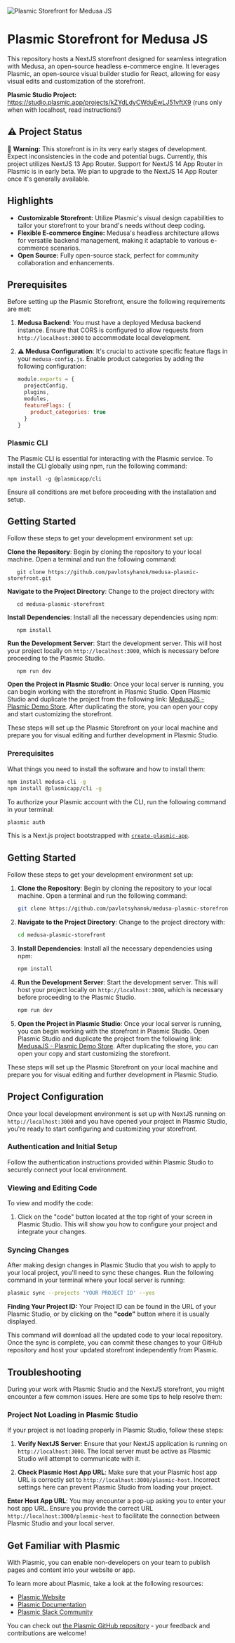 ![Plasmic Storefront for Medusa JS](https://github.com/pavlotsyhanok/medusa-plasmic-storefront/blob/main/medusa-plasmic-img.jpg)
# Plasmic Storefront for Medusa JS
This repository hosts a NextJS storefront designed for seamless integration with Medusa, an open-source headless e-commerce engine. It leverages Plasmic, an open-source visual builder studio for React, allowing for easy visual edits and customization of the storefront.

**Plasmic Studio Project:** https://studio.plasmic.app/projects/kZYdLdyCWduEwLJ51vftX9 (runs only when with localhost, read instructions!)

## ⚠️ Project Status

🚧 **Warning:** This storefront is in its very early stages of development. Expect inconsistencies in the code and potential bugs. Currently, this project utilizes NextJS 13 App Router. Support for NextJS 14 App Router in Plasmic is in early beta. We plan to upgrade to the NextJS 14 App Router once it's generally available.

## Highlights

- **Customizable Storefront:** Utilize Plasmic's visual design capabilities to tailor your storefront to your brand's needs without deep coding.
- **Flexible E-commerce Engine:** Medusa's headless architecture allows for versatile backend management, making it adaptable to various e-commerce scenarios.
- **Open Source:** Fully open-source stack, perfect for community collaboration and enhancements.

## Prerequisites

Before setting up the Plasmic Storefront, ensure the following requirements are met:

1. **Medusa Backend**: You must have a deployed Medusa backend instance. Ensure that CORS is configured to allow requests from `http://localhost:3000` to accommodate local development.
2. **⚠️ Medusa Configuration**:
   It's crucial to activate specific feature flags in your `medusa-config.js`. Enable product categories by adding the following configuration:

   ```javascript
   module.exports = {
     projectConfig,
     plugins,
     modules,
     featureFlags: {
       product_categories: true
     }
   }
   ```

### Plasmic CLI

The Plasmic CLI is essential for interacting with the Plasmic service. To install the CLI globally using npm, run the following command:

```
npm install -g @plasmicapp/cli
```

Ensure all conditions are met before proceeding with the installation and setup.

## Getting Started

Follow these steps to get your development environment set up:

**Clone the Repository**:
Begin by cloning the repository to your local machine. Open a terminal and run the following command:

```
   git clone https://github.com/pavlotsyhanok/medusa-plasmic-storefront.git
```

**Navigate to the Project Directory**:
Change to the project directory with:

```
   cd medusa-plasmic-storefront
```

**Install Dependencies**:
Install all the necessary dependencies using npm:

```
   npm install
```

**Run the Development Server**:
Start the development server. This will host your project locally on `http://localhost:3000`, which is necessary before proceeding to the Plasmic Studio.

```
   npm run dev
```

**Open the Project in Plasmic Studio**:
Once your local server is running, you can begin working with the storefront in Plasmic Studio. Open Plasmic Studio and duplicate the project from the following link: [MedusaJS - Plasmic Demo Store](https://studio.plasmic.app/projects/kZYdLdyCWduEwLJ51vftX9). After duplicating the store, you can open your copy and start customizing the storefront.

These steps will set up the Plasmic Storefront on your local machine and prepare you for visual editing and further development in Plasmic Studio.

### Prerequisites

What things you need to install the software and how to install them:

```bash
npm install medusa-cli -g
npm install @plasmicapp/cli -g
```

To authorize your Plasmic account with the CLI, run the following command in your terminal:

```bash
plasmic auth
```

This is a Next.js project bootstrapped with [`create-plasmic-app`](https://www.npmjs.com/package/create-plasmic-app).

## Getting Started

Follow these steps to get your development environment set up:

1. **Clone the Repository**:
   Begin by cloning the repository to your local machine. Open a terminal and run the following command:

   ```bash
   git clone https://github.com/pavlotsyhanok/medusa-plasmic-storefront.git
   ```
2. **Navigate to the Project Directory**:
   Change to the project directory with:

   ```bash
   cd medusa-plasmic-storefront
   ```
3. **Install Dependencies**:
   Install all the necessary dependencies using npm:

   ```bash
   npm install
   ```
4. **Run the Development Server**:
   Start the development server. This will host your project locally on `http://localhost:3000`, which is necessary before proceeding to the Plasmic Studio.

   ```bash
   npm run dev
   ```
5. **Open the Project in Plasmic Studio**:
   Once your local server is running, you can begin working with the storefront in Plasmic Studio. Open Plasmic Studio and duplicate the project from the following link: [MedusaJS - Plasmic Demo Store](https://studio.plasmic.app/projects/kZYdLdyCWduEwLJ51vftX9). After duplicating the store, you can open your copy and start customizing the storefront.

These steps will set up the Plasmic Storefront on your local machine and prepare you for visual editing and further development in Plasmic Studio.

## Project Configuration

Once your local development environment is set up with NextJS running on `http://localhost:3000` and you have opened your project in Plasmic Studio, you're ready to start configuring and customizing your storefront.

### Authentication and Initial Setup

Follow the authentication instructions provided within Plasmic Studio to securely connect your local environment.

### Viewing and Editing Code

To view and modify the code:

1. Click on the "code" button located at the top right of your screen in Plasmic Studio. This will show you how to configure your project and integrate your changes.

### Syncing Changes

After making design changes in Plasmic Studio that you wish to apply to your local project, you'll need to sync these changes. Run the following command in your terminal where your local server is running:

```bash
plasmic sync --projects 'YOUR PROJECT ID' --yes
```

**Finding Your Project ID:** Your Project ID can be found in the URL of your Plasmic Studio, or by clicking on the **"code"** button where it is usually displayed.

This command will download all the updated code to your local repository. Once the sync is complete, you can commit these changes to your GitHub repository and host your updated storefront independently from Plasmic.

## Troubleshooting

During your work with Plasmic Studio and the NextJS storefront, you might encounter a few common issues. Here are some tips to help resolve them:

### Project Not Loading in Plasmic Studio

If your project is not loading properly in Plasmic Studio, follow these steps:

1. **Verify NextJS Server**: Ensure that your NextJS application is running on `http://localhost:3000`. The local server must be active as Plasmic Studio will attempt to communicate with it.

2. **Check Plasmic Host App URL**: Make sure that your Plasmic host app URL is correctly set to `http://localhost:3000/plasmic-host`. Incorrect settings here can prevent Plasmic Studio from loading your project.

**Enter Host App URL**: You may encounter a pop-up asking you to enter your host app URL. Ensure you provide the correct URL `http://localhost:3000/plasmic-host` to facilitate the connection between Plasmic Studio and your local server.


## Get Familiar with Plasmic

With Plasmic, you can enable non-developers on your team to publish pages and content into your website or app.

To learn more about Plasmic, take a look at the following resources:

- [Plasmic Website](https://www.plasmic.app/)
- [Plasmic Documentation](https://docs.plasmic.app/learn/)
- [Plasmic Slack Community](https://www.plasmic.app/slack)

You can check out [the Plasmic GitHub repository](https://github.com/plasmicapp/plasmic) - your feedback and contributions are welcome!
